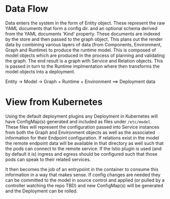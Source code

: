 Data Flow
=========

Data enters the system in the form of Entity object. These represent the raw
YAML documents that form a config dir. and an optional schema derived from the
YAML documents 'Kind' property. These documents are indexed by the store and
then passed to the graph object. This plans out the render data by combining
various layers of data (from Components, Environment, Graph and Runtime) to
produce the runtime model. This is composed of model objects which are produced
in the process of planning and validating the graph. The end result is a graph
with Service and Relation objects. This is passed in turn to the Runtime
implmentation where then transforms the model objects into a deployment. 


Entity -> Model -> Graph + Runtime + Environment ==> Deployment data


View from Kubernetes
====================

Using the default deployment plugins any Deployment in Kubernetes will have ConfigMap(s) generated and included as files under ```/etc/model```. These files will represent the configuration passed into Service instances from both the Graph and Environment objects as well as the associated information for their Endpoint configuration. If relations exist in the model the remote endpoint data will be available in that directory as well such that the pods can connect to the remote service. If the Istio plugin is used (and by default it is) ingress and egress should be configured such that those pods can speak to their related services.

It then becomes the job of an entrypoint in the container to consume this information in a way that makes sense. If config changes are needed they can be committed to the model in source control and applied (or pulled by a controller watching the repo TBD) and new ConfigMap(s) will be generated and the Deployment can be rolled. 
